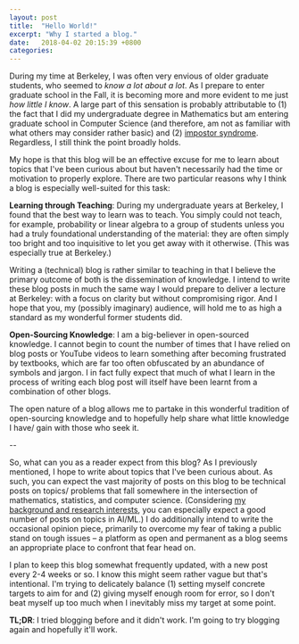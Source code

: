 ```yaml
---
layout: post
title:  "Hello World!"
excerpt: "Why I started a blog."
date:   2018-04-02 20:15:39 +0800
categories:
---
```


<!--I've always wanted to write a blog and indeed, at various points of time in my life, I did make an attempt at doing so. Unfortunately, each and every one of those attempts at blogging fizzled out very quickly. With good reason too: I'm almost certain those blogs were complete rubbish. (Pretty sure one of them was an ill-conceived attempt to write a sci-fi novel. Yikes.)

But yet, here am I attempting to start a blog once again. A reasonable person might ask what makes this attempt any different. The key difference between this attempt and all my previous ones is the motivation underlying it. Previously, my motivations for starting a blog were one of _"Everyone is doing it"_ or _"I want to make a lot of money from serving ads"_. (God, I hate my teenage self.) Now however, that's no longer the case.

--
-->

During my time at Berkeley, I was often very envious of older graduate students, who seemed to _know a lot about a lot_. As I prepare to enter graduate school in the Fall, it is becoming more and more evident to me just _how little I know_. A large part of this sensation is probably attributable to (1) the fact that I did my undergraduate degree in Mathematics but am entering graduate school in Computer Science (and therefore, am not as familiar with what others may consider rather basic) and (2) [impostor syndrome](https://en.wikipedia.org/wiki/Impostor_syndrome). Regardless, I still think the point broadly holds.

My hope is that this blog will be an effective excuse for me to learn about topics that I've been curious about but haven't necessarily had the time or motivation to properly explore. There are two particular reasons why I think a blog is especially well-suited for this task:

**Learning through Teaching**: During my undergraduate years at Berkeley, I found that the best way to learn was to teach. You simply could not teach, for example, probability or linear algebra to a group of students unless you had a truly foundational understanding of the material: they are often simply too bright and too inquisitive to let you get away with it otherwise. (This was especially true at Berkeley.)

Writing a (technical) blog is rather similar to teaching in that I believe the primary outcome of both is the dissemination of knowledge. I intend to write these blog posts in much the same way I would prepare to deliver a lecture at Berkeley: with a focus on clarity but without compromising rigor. And I hope that you, my (possibly imaginary) audience, will hold me to as high a standard as my wonderful former students did.

**Open-Sourcing Knowledge**: I am a big-believer in open-sourced knowledge. I cannot begin to count the number of times that I have relied on blog posts or YouTube videos to learn something after becoming frustrated by textbooks, which are far too often obfuscated by an abundance of symbols and jargon. I in fact fully expect that much of what I learn in the process of writing each blog post will itself have been learnt from a combination of other blogs.

The open nature of a blog allows me to partake in this wonderful tradition of open-sourcing knowledge and to hopefully help share what little knowledge I have/ gain with those who seek it.

--

So, what can you as a reader expect from this blog? As I previously mentioned, I hope to write about topics that I've been curious about. As such, you can expect the vast majority of posts on this blog to be technical posts on topics/ problems that fall somewhere in the intersection of mathematics, statistics, and computer science. (Considering [my background and research interests](http://www.andypalan.com), you can especially expect a good number of posts on topics in AI/ML.) I do additionally intend to write the occasional opinion piece, primarily to overcome my fear of taking a public stand on tough issues – a platform as open and permanent as a blog seems an appropriate place to confront that fear head on.

I plan to keep this blog somewhat frequently updated, with a new post every 2-4 weeks or so. I know this might seem rather vague but that's intentional. I'm trying to delicately balance (1) setting myself concrete targets to aim for and (2) giving myself enough room for error, so I don't beat myself up too much when I inevitably miss my target at some point.

**TL;DR**: I tried blogging before and it didn't work. I'm going to try blogging again and hopefully it'll work. 